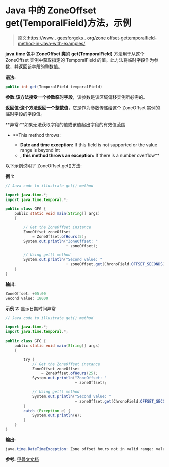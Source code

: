# Java 中的 ZoneOffset get(TemporalField)方法，示例

> 原文:[https://www . geesforgeks . org/zone offset-gettemporalfield-method-in-Java-with-examples/](https://www.geeksforgeeks.org/zoneoffset-gettemporalfield-method-in-java-with-examples/)

**java.time 包**中 **ZoneOffset 类**的 **get(TemporalField)** 方法用于从这个 ZoneOffset 实例中获取指定的 TemporalField 的值。此方法将临时字段作为参数，并返回该字段的整数值。

**语法:**

```java
public int get(TemporalField temporalField)

```

**参数:**该方法接受一个参数**临时字段**，该参数是该区域偏移实例所必需的。

**返回值:**这个方法返回一个**整数值**，它是作为参数传递给这个 ZoneOffset 实例的临时字段的字段值。

**异常:**如果无法获取字段的值或该值超出字段的有效值范围

*   **This method throws:

    *   **Date and time exception:** If this field is not supported or the value range is beyond int
    *   **, this method throws an exception:** If there is a number overflow** 

以下示例说明了 ZoneOffset.get()方法:

**例 1:**

```java
// Java code to illustrate get() method

import java.time.*;
import java.time.temporal.*;

public class GFG {
    public static void main(String[] args)
    {

        // Get the ZoneOffset instance
        ZoneOffset zoneOffset
            = ZoneOffset.ofHours(5);
        System.out.println("ZoneOffset: "
                           + zoneOffset);

        // Using get() method
        System.out.println("Second value: "
                           + zoneOffset.get(ChronoField.OFFSET_SECONDS));
    }
}
```

**输出:**

```java
ZoneOffset: +05:00
Second value: 18000

```

**示例 2:** 显示日期时间异常

```java
// Java code to illustrate get() method

import java.time.*;
import java.time.temporal.*;

public class GFG {
    public static void main(String[] args)
    {

        try {
            // Get the ZoneOffset instance
            ZoneOffset zoneOffset
                = ZoneOffset.ofHours(25);
            System.out.println("ZoneOffset: "
                               + zoneOffset);

            // Using get() method
            System.out.println("Second value: "
                               + zoneOffset.get(ChronoField.OFFSET_SECONDS));
        }
        catch (Exception e) {
            System.out.println(e);
        }
    }
}
```

**输出:**

```java
java.time.DateTimeException: Zone offset hours not in valid range: value 25 is not in the range -18 to 18

```

**参考:** [甲骨文文档](https://docs.oracle.com/javase/9/docs/api/java/time/ZoneOffset.html#get-java.time.temporal.TemporalField-)